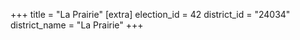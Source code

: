 +++
title = "La Prairie"
[extra]
election_id = 42
district_id = "24034"
district_name = "La Prairie"
+++
